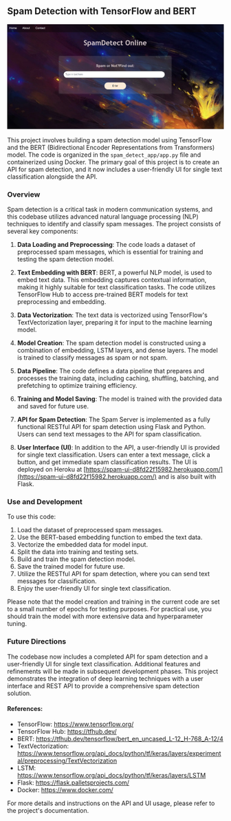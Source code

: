 ## Spam Detection with TensorFlow and BERT

![Homepage image](homepage.png)

This project involves building a spam detection model using TensorFlow and the BERT (Bidirectional Encoder Representations from Transformers) model. The code is organized in the `spam_detect_app/app.py` file and containerized using Docker. The primary goal of this project is to create an API for spam detection, and it now includes a user-friendly UI for single text classification alongside the API.

### Overview
Spam detection is a critical task in modern communication systems, and this codebase utilizes advanced natural language processing (NLP) techniques to identify and classify spam messages. The project consists of several key components:

1. **Data Loading and Preprocessing**: The code loads a dataset of preprocessed spam messages, which is essential for training and testing the spam detection model.

2. **Text Embedding with BERT**: BERT, a powerful NLP model, is used to embed text data. This embedding captures contextual information, making it highly suitable for text classification tasks. The code utilizes TensorFlow Hub to access pre-trained BERT models for text preprocessing and embedding.

3. **Data Vectorization**: The text data is vectorized using TensorFlow's TextVectorization layer, preparing it for input to the machine learning model.

4. **Model Creation**: The spam detection model is constructed using a combination of embedding, LSTM layers, and dense layers. The model is trained to classify messages as spam or not spam.

5. **Data Pipeline**: The code defines a data pipeline that prepares and processes the training data, including caching, shuffling, batching, and prefetching to optimize training efficiency.

6. **Training and Model Saving**: The model is trained with the provided data and saved for future use.

7. **API for Spam Detection**: The Spam Server is implemented as a fully functional RESTful API for spam detection using Flask and Python. Users can send text messages to the API for spam classification.

8. **User Interface (UI)**: In addition to the API, a user-friendly UI is provided for single text classification. Users can enter a text message, click a button, and get immediate spam classification results. The UI is deployed on Heroku at [https://spam-ui-d8fd22f15982.herokuapp.com/](https://spam-ui-d8fd22f15982.herokuapp.com/) and is also built with Flask.

### Use and Development
To use this code:

1. Load the dataset of preprocessed spam messages.
2. Use the BERT-based embedding function to embed the text data.
3. Vectorize the embedded data for model input.
4. Split the data into training and testing sets.
5. Build and train the spam detection model.
6. Save the trained model for future use.
7. Utilize the RESTful API for spam detection, where you can send text messages for classification.
8. Enjoy the user-friendly UI for single text classification.

Please note that the model creation and training in the current code are set to a small number of epochs for testing purposes. For practical use, you should train the model with more extensive data and hyperparameter tuning.

### Future Directions
The codebase now includes a completed API for spam detection and a user-friendly UI for single text classification. Additional features and refinements will be made in subsequent development phases. This project demonstrates the integration of deep learning techniques with a user interface and REST API to provide a comprehensive spam detection solution.

#### References:
- TensorFlow: https://www.tensorflow.org/
- TensorFlow Hub: https://tfhub.dev/
- BERT: https://tfhub.dev/tensorflow/bert_en_uncased_L-12_H-768_A-12/4
- TextVectorization: https://www.tensorflow.org/api_docs/python/tf/keras/layers/experimental/preprocessing/TextVectorization
- LSTM: https://www.tensorflow.org/api_docs/python/tf/keras/layers/LSTM
- Flask: https://flask.palletsprojects.com/
- Docker: https://www.docker.com/

For more details and instructions on the API and UI usage, please refer to the project's documentation.
